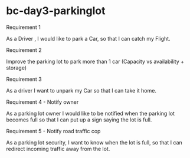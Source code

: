 # bc-day3-parkinglot

Requirement 1

As a Driver , I would like to park a Car, so that I can catch my Flight.


Requirement 2

Improve the parking lot to park more than 1 car (Capacity vs availability + storage)

Requirement 3

As a driver I want to unpark my Car so that I can take it home.

Requirement 4 - Notify owner

As a parking lot owner I would like to be notified when the parking lot becomes full so that I can put up a sign saying the lot is full.

Requirement 5 - Notify road traffic cop

As a parking lot security, I want to know when the lot is full, so that I can redirect incoming traffic away from the lot.